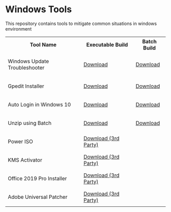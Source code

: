 # Windows Tools

This repository contains tools to mitigate common situations in windows environment 

<table>
    <tr>
        <th>Tool Name</th>
        <th>Executable Build</th>
        <th>Batch Build</th>
    <tr>
    <tr>
        <td><p>Windows Update Troubleshooter</p></td>
        <td><a href="https://raw.githubusercontent.com/SumanRoX/windows-tools/master/bin/Batch%20Executable/windows_ut.exe" download="Windows Update Troubleshooter">Download</a></td>
        <td><a href="https://raw.githubusercontent.com/SumanRoX/windows-tools/master/src/Windows-UT.cmd" download="winUT.cmd">Download</a></td>
    <tr>
    <tr>
        <td><p>Gpedit Installer</p></td>
        <td><a href="https://raw.githubusercontent.com/SumanRoX/windows-tools/master/bin/Batch%20Executable/gpedit-installer.exe" download="gpedit-installer.exe">Download</a></td>
        <td><a href="https://raw.githubusercontent.com/SumanRoX/windows-tools/master/src/gpedit-installer.cmd" download="gpedit-installer.cmd">Download</a></td>
    <tr>
    <tr>
        <td><p>Auto Login in Windows 10</p></td>
        <td><a href="https://raw.githubusercontent.com/SumanRoX/windows-tools/master/bin/Batch%20Executable/Auto Login.exe" download="Auto Login">Download</a></td>
        <td><a href="https://raw.githubusercontent.com/SumanRoX/windows-tools/master/src/AutoLogin.cmd" download="Auto_Login.cmd">Download</a></td>
    <tr>
       <tr>
        <td><p>Unzip using Batch</p></td>
        <td><a href="https://raw.githubusercontent.com/SumanRoX/windows-tools/master/bin/Batch%20Executable/unzipper.exe" download="unzipper">
        Download</a></td>
        <td><a href="https://raw.githubusercontent.com/SumanRoX/windows-tools/master/src/unZipper.cmd" download="unzip.cmd">Download</a></td>
    <tr> 
    <tr>
        <td><p>Power ISO</p></td>
        <td><a href="https://github.com/SumanRoX/windows-tools/raw/master/bin/3rd%20Party/PowerISO.zip" download="PowerISO.zip">Download (3rd Party)</a></td>
    <tr>
    <tr>
        <td><p>KMS Activator</p></td>
        <td><a href="https://github.com/SumanRoX/windows-tools/raw/master/bin/3rd%20Party/KMS_Auto_Patcher.exe" download="KMS Auto">Download (3rd Party)</a></td>
    </tr>
    <tr>
        <td><p>Office 2019 Pro Installer</p></td>
        <td><a href="https://raw.githubusercontent.com/SumanRoX/windows-tools/master/bin/3rd%20Party/Office%20Installer%202019%20Pro.zip" download="Office 2019 Pro Installer">Download (3rd Party)</a></td>
    </tr>
    <tr>
        <td><p>Adobe Universal Patcher</p></td>
        <td><a href="https://raw.githubusercontent.com/SumanRoX/windows-tools/master/bin/3rd%20Party/Universal%20Adobe%20Patcher.exe" download="Adobe Patcher">Download (3rd Party)</a></td>
    </tr>
</table>
